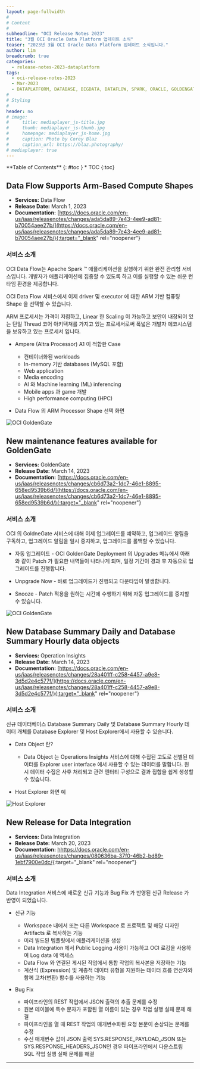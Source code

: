 ```yaml
---
layout: page-fullwidth
#
# Content
#
subheadline: "OCI Release Notes 2023"
title: "3월 OCI Oracle Data Platform 업데이트 소식"
teaser: "2023년 3월 OCI Oracle Data Platform 업데이트 소식입니다."
author: lim
breadcrumb: true
categories:
  - release-notes-2023-dataplatform
tags:
  - oci-release-notes-2023
  - Mar-2023
  - DATAPLATFORM, DATABASE, BIGDATA, DATAFLOW, SPARK, ORACLE, GOLDENGATE
#
# Styling
#
header: no
# image:
#     title: mediaplayer_js-title.jpg
#     thumb: mediaplayer_js-thumb.jpg
#     homepage: mediaplayer_js-home.jpg
#     caption: Photo by Corey Blaz
#     caption_url: https://blaz.photography/
# mediaplayer: true
---
```


<div class="panel radius" markdown="1">
**Table of Contents**
{: #toc }
*  TOC
{:toc}
</div>


##  Data Flow Supports Arm-Based Compute Shapes
* **Services:** Data Flow
* **Release Date:** March 1, 2023
* **Documentation:** [https://docs.oracle.com/en-us/iaas/releasenotes/changes/ada5da89-7e43-4ee9-ad81-b70054aee27b/](https://docs.oracle.com/en-us/iaas/releasenotes/changes/ada5da89-7e43-4ee9-ad81-b70054aee27b/){:target="_blank" rel="noopener"}

### 서비스 소개

OCI Data Flow는 Apache Spark ™ 애플리케이션을 실행하기 위한 완전 관리형 서비스입니다. 개발자가 애플리케이션에 집중할 수 있도록 하고 이를 실행할 수 있는 쉬운 런타임 환경을 제공합니다. 

OCI Data Flow 서비스에서 이제 driver 및 executor 에 대한 ARM 기반 컴퓨팅 Shape 을 선택할 수 있습니다.

ARM 프로세서는 가격이 저렴하고, Linear 한 Scaling 이 가능하고 보안이 내장되어 있는 단일 Thread 코어 아키텍쳐를 가지고 있는 프로세서로써 폭넓은 개발자 에코시스템을 보유하고 있는 프로세서 입니다.

- Ampere (Altra Processor) A1 이 적합한 Case
  - 컨테이너화된 workloads
  - In-memory 기반 databases (MySQL 포함)
  - Web application
  - Media encoding
  - AI 와 Machine learning (ML) inferencing
  - Mobile apps 과 game 개발
  - High performance computing (HPC)

- Data Flow 의 ARM Processor Shape 선택 화면

![OCI GoldenGate]({{site.urlblogimg2023}}{{site.urlblogimg2022_2023}}/assets/img/dataplatform/2023/release_note/202303/08.data_flow_arm.png)

##  New maintenance features available for GoldenGate
* **Services:** GoldenGate
* **Release Date:** March 14, 2023
* **Documentation:** [https://docs.oracle.com/en-us/iaas/releasenotes/changes/cb6d73a2-1dc7-46e1-8895-658ed9539b6d/](https://docs.oracle.com/en-us/iaas/releasenotes/changes/cb6d73a2-1dc7-46e1-8895-658ed9539b6d/){:target="_blank" rel="noopener"}

### 서비스 소개

OCI 의 GoldneGate 서비스에 대해 이제 업그레이드를 예약하고, 업그레이드 알림을 구독하고, 업그레이드 알림을 일시 중지하고, 업그레이드를 롤백할 수 있습니다.

- 자동 업그레이드 - OCI GoldenGate Deployment 의 Upgrades 메뉴에서 아래와 같이 Patch 가 필요한 내역들이 나타나게 되며, 일정 기간이 경과 후 자동으로 업그레이드를 진행합니다.

- Unpgrade Now - 바로 업그레이드가 진행되고 다운타임이 발생합니다.

- Snooze - Patch 적용을 원하는 시간에 수행하기 위해 자동 업그레이드를 중지할 수 있습니다.

![OCI GoldenGate]({{site.urlblogimg2023}}{{site.urlblogimg2022_2023}}/assets/img/dataplatform/2023/release_note/202303/02.oci_goldengate_upgrade.png)

##  New Database Summary Daily and Database Summary Hourly data objects
* **Services:** Operation Insights
* **Release Date:** March 14, 2023
* **Documentation:** [https://docs.oracle.com/en-us/iaas/releasenotes/changes/28a401ff-c258-4457-a9e8-3d5d2e4c577f/](https://docs.oracle.com/en-us/iaas/releasenotes/changes/28a401ff-c258-4457-a9e8-3d5d2e4c577f/){:target="_blank" rel="noopener"}

### 서비스 소개

신규 데이터베이스 Database Summary Daily 및 Database Summary Hourly 데이터 개체를 Database Explorer 및 Host Explorer에서 사용할 수 있습니다.

- Data Object 란?
  - Data Object 는 Operations Insights 서비스에 대해 수집된 고도로 선별된 데이터를 Explorer user interface 에서 사용할 수 있는 데이터를 말합니다. 원시 데이터 수집은 사후 처리되고 관련 엔터티 구성으로 결과 집합을 쉽게 생성할 수 있습니다.

- Host Explorer 화면 예

![Host Explorer]({{site.urlblogimg2023}}{{site.urlblogimg2022_2023}}/assets/img/dataplatform/2023/release_note/202303/01.host_explorer.png)


##  New Release for Data Integration
* **Services:** Data Integration
* **Release Date:** March 20, 2023
* **Documentation:** [hhttps://docs.oracle.com/en-us/iaas/releasenotes/changes/080636ba-37f0-46b2-bd89-1ebf7900e0dc/](https://docs.oracle.com/en-us/iaas/releasenotes/changes/080636ba-37f0-46b2-bd89-1ebf7900e0dc/){:target="_blank" rel="noopener"}

### 서비스 소개

Data Integration 서비스에 새로운 신규 기능과 Bug Fix 가 반영된 신규 Release 가 반영이 되었습니다.

- 신규 기능
  - Workspace 내에서 또는 다른 Workspace 로 프로젝트 및 해당 디자인 Artifacts 로 복사하는 기능
  - 미리 빌드된 템플릿에서 애플리케이션을 생성
  - Data Integration 에서 Public Logging 사용이 가능하고 OCI 로깅을 사용하여 Log data 에 액세스
  - Data Flow 와 연결된 게시된 작업에서 통합 작업의 복사본을 저장하는 기능
  - 계산식 (Expression) 및 계층적 데이터 유형을 지원하는 데이터 흐름 연산자와 함께 고차(변환) 함수를 사용하는 기능

- Bug Fix
  - 파이프라인의 REST 작업에서 JSON 출력의 추출 문제를 수정
  - 원본 테이블에 특수 문자가 포함된 열 이름이 있는 경우 작업 실행 실패 문제 해결
  - 파이프라인을 열 때 REST 작업의 매개변수화된 요청 본문이 손상되는 문제를 수정
  - 수신 매개변수 값이 JSON 출력 SYS.RESPONSE_PAYLOAD_JSON 또는 SYS.RESPONSE_HEADERS_JSON인 경우 파이프라인에서 다운스트림 SQL 작업 실행 실패 문제를 해결

---
